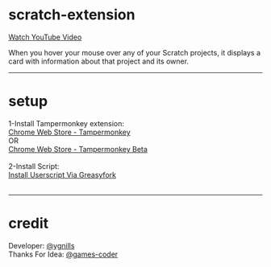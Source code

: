 # scratch-extension

[Watch YouTube Video](https://www.youtube.com/watch?v=PqOMyjkmGEU)

When you hover your mouse over any of your Scratch projects, it displays a card with information about that project and its owner.<hr>

# setup
1-Install Tampermonkey extension:<br>
[Chrome Web Store - Tampermonkey](https://chrome.google.com/webstore/detail/tampermonkey/dhdgffkkebhmkfjojejmpbldmpobfkfo)<br>
OR<br>
[Chrome Web Store - Tampermonkey Beta](https://chrome.google.com/webstore/detail/tampermonkey-beta/gcalenpjmijncebpfijmoaglllgpjagf)<br><br>
2-Install Script:<br>
[Install Userscript Via Greasyfork](https://greasyfork.org/scripts/470844-scratch-extension-by-ygn-ygnills/code/Scratch%20Extension%20by%20YGN%20(@ygnills).user.js)<br><br>

<hr>

# credit
Developer: [@ygnills](https://scratch.mit.edu/users/ygnills/) <br>
Thanks For Idea: [@games-coder](https://scratch.mit.edu/users/games-coder/)
